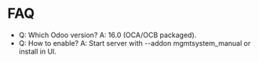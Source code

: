# FAQ

- Q: Which Odoo version? A: 16.0 (OCA/OCB packaged).
- Q: How to enable? A: Start server with --addon mgmtsystem_manual or install in UI.
